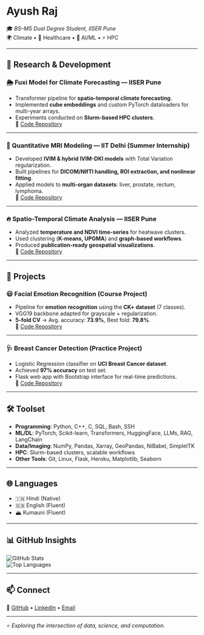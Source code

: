 # Ayush Raj  

🎓 *BS–MS Dual Degree Student, IISER Pune*  
🌍 Climate • 🧠 Healthcare • 🤖 AI/ML • ⚡ HPC  

---

## 🔬 Research & Development  

### 🌦️ Fuxi Model for Climate Forecasting — IISER Pune  
- Transformer pipeline for **spatio-temporal climate forecasting**.  
- Implemented **cube embeddings** and custom PyTorch dataloaders for multi-year arrays.  
- Experiments conducted on **Slurm-based HPC clusters**.  
📂 [Code Repository](https://github.com/Artamta/Fuxi-Weather-Prediction)  

---

### 🧲 Quantitative MRI Modeling — IIT Delhi (Summer Internship)  
- Developed **IVIM & hybrid IVIM-DKI models** with Total Variation regularization.  
- Built pipelines for **DICOM/NIfTI handling, ROI extraction, and nonlinear fitting**.  
- Applied models to **multi-organ datasets**: liver, prostate, rectum, lymphoma.  
📂 [Code Repository](https://github.com/Artamta/Summer_Internsip_IITD)  

---

### 🔥 Spatio-Temporal Climate Analysis — IISER Pune  
- Analyzed **temperature and NDVI time-series** for heatwave clusters.  
- Used clustering (**K-means, UPGMA**) and **graph-based workflows**.  
- Produced **publication-ready geospatial visualizations**.  
📂 [Code Repository](https://github.com/Artamta/Spito-Temporal_Heatwave_Analysis)  

---

## 📂 Projects  

### 😃 Facial Emotion Recognition (Course Project)  
- Pipeline for **emotion recognition** using the **CK+ dataset** (7 classes).  
- VGG19 backbone adapted for grayscale + regularization.  
- **5-fold CV** → Avg. accuracy: **73.9%**, Best fold: **79.8%**.  
📂 [Code Repository](https://github.com/Artamta/project_ayush_raj)  

---

### 🩺 Breast Cancer Detection (Practice Project)  
- Logistic Regression classifier on **UCI Breast Cancer dataset**.  
- Achieved **97% accuracy** on test set.  
- Flask web app with Bootstrap interface for real-time predictions.  
📂 [Code Repository](https://github.com/Artamta/Brest_Cancer_Detection_Model)  

---

## 🛠️ Toolset  

- **Programming**: Python, C++, C, SQL, Bash, SSH  
- **ML/DL**: PyTorch, Scikit-learn, Transformers, HuggingFace, LLMs, RAG, LangChain  
- **Data/Imaging**: NumPy, Pandas, Xarray, GeoPandas, NiBabel, SimpleITK  
- **HPC**: Slurm-based clusters, scalable workflows  
- **Other Tools**: Git, Linux, Flask, Heroku, Matplotlib, Seaborn  

---

## 🌐 Languages  
- 🇮🇳 Hindi (Native)  
- 🇬🇧 English (Fluent)  
- 🏔️ Kumauni (Fluent)  

---

## 📊 GitHub Insights  

![GitHub Stats](https://github-readme-stats.vercel.app/api?username=Artamta&show_icons=true&theme=default&hide_border=true)  
![Top Languages](https://github-readme-stats.vercel.app/api/top-langs/?username=Artamta&layout=compact&theme=default&hide_border=true)  

---

## 📫 Connect  

🔗 [GitHub](https://github.com/Artamta) • [LinkedIn](https://www.linkedin.com/in/ayush-raj-7608a424a) • [Email](mailto:raj.ayush@students.iiserpune.ac.in)  

---

⭐️ *Exploring the intersection of data, science, and computation.*
